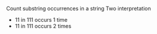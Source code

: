 Count substring occurrences in a string
Two interpretation
* 11 in 111 occurs 1 time
* 11 in 111 occurs 2 times


